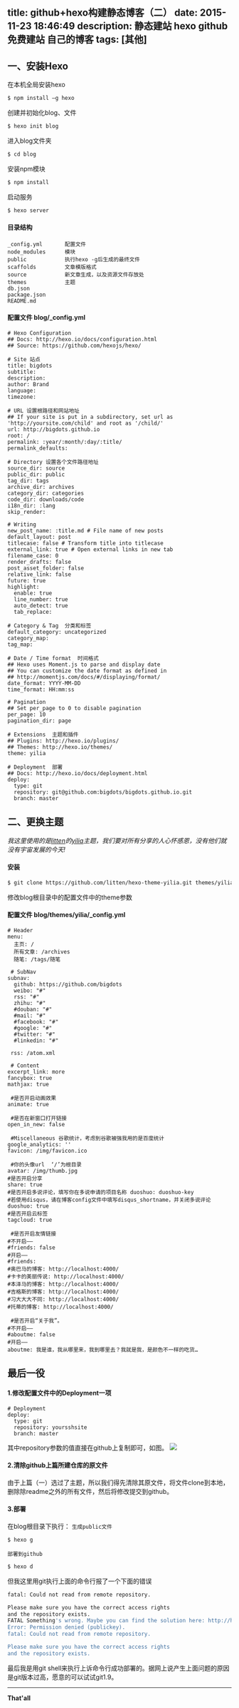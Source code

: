 title: github+hexo构建静态博客（二）
date: 2015-11-23 18:46:49
description: 静态建站 hexo github 免费建站 自己的博客
tags: [其他]
---

## 一、安装Hexo

在本机全局安装hexo
``` bash
$ npm install –g hexo
```
创建并初始化blog、文件
``` bash
$ hexo init blog   
```

进入blog文件夹
``` bash
$ cd blog    
```
<!-- more -->
安装npm模块
``` bash
$ npm install   
```
启动服务
``` bash
$ hexo server   
```

#### 目录结构
	_config.yml       配置文件
	node_modules      模块
	public            执行hexo -g后生成的最终文件
	scaffolds		  文章模版格式
	source  		  新文章生成，以及资源文件存放处
	themes			  主题
	db.json     
	package.json  
	README.md  

#### 配置文件 blog/_config.yml
	# Hexo Configuration
	## Docs: http://hexo.io/docs/configuration.html
	## Source: https://github.com/hexojs/hexo/

	# Site 站点
	title: bigdots
	subtitle:
	description:
	author: Brand
	language:
	timezone:

	# URL 设置根路径和网站地址
	## If your site is put in a subdirectory, set url as 'http://yoursite.com/child' and root as '/child/'
	url: http://bigdots.github.io
	root: /
	permalink: :year/:month/:day/:title/
	permalink_defaults:

	# Directory 设置各个文件路径地址
	source_dir: source
	public_dir: public
	tag_dir: tags
	archive_dir: archives
	category_dir: categories
	code_dir: downloads/code
	i18n_dir: :lang
	skip_render:

	# Writing 
	new_post_name: :title.md # File name of new posts
	default_layout: post
	titlecase: false # Transform title into titlecase
	external_link: true # Open external links in new tab
	filename_case: 0
	render_drafts: false
	post_asset_folder: false
	relative_link: false
	future: true
	highlight:
	  enable: true
	  line_number: true
	  auto_detect: true
	  tab_replace:

	# Category & Tag  分类和标签
	default_category: uncategorized
	category_map:
	tag_map:

	# Date / Time format  时间格式
	## Hexo uses Moment.js to parse and display date
	## You can customize the date format as defined in
	## http://momentjs.com/docs/#/displaying/format/
	date_format: YYYY-MM-DD
	time_format: HH:mm:ss

	# Pagination
	## Set per_page to 0 to disable pagination
	per_page: 10
	pagination_dir: page

	# Extensions  主题和插件
	## Plugins: http://hexo.io/plugins/
	## Themes: http://hexo.io/themes/
	theme: yilia

	# Deployment  部署
	## Docs: http://hexo.io/docs/deployment.html
	deploy: 
	  type: git
	  repository: git@github.com:bigdots/bigdots.github.io.git
	  branch: master

## 二、更换主题
*我这里使用的是[litten](http://litten.github.io/)的[yilia](https://github.com/litten/hexo-theme-yilia)主题，我们要对所有分享的人心怀感恩，没有他们就没有宇宙发展的今天!*

#### 安装
``` bash
$ git clone https://github.com/litten/hexo-theme-yilia.git themes/yilia
```

修改blog根目录中的配置文件中的theme参数

#### 配置文件 blog/themes/yilia/_config.yml
	# Header
	menu:
	  主页: /
	  所有文章: /archives
	  随笔: /tags/随笔

	 # SubNav
	subnav:
	  github: https://github.com/bigdots
	  weibo: "#"
	  rss: "#"
	  zhihu: "#"
	  #douban: "#"
	  #mail: "#"
	  #facebook: "#"
	  #google: "#"
	  #twitter: "#"
	  #linkedin: "#"

	 rss: /atom.xml

	 # Content
	excerpt_link: more
	fancybox: true
	mathjax: true

	 #是否开启动画效果
	animate: true

	 #是否在新窗口打开链接
	open_in_new: false

	 #Miscellaneous 谷歌统计，考虑到谷歌被强我用的是百度统计
	google_analytics: ''
	favicon: /img/favicon.ico

	 #你的头像url  ‘/’为根目录
	avatar: /img/thumb.jpg
	#是否开启分享
	share: true
	#是否开启多说评论，填写你在多说申请的项目名称 duoshuo: duoshuo-key
	#若使用disqus，请在博客config文件中填写disqus_shortname，并关闭多说评论
	duoshuo: true
	#是否开启云标签
	tagcloud: true

	 #是否开启友情链接
	#不开启——
	#friends: false
	#开启——
	#friends:
	#奥巴马的博客: http://localhost:4000/
	#卡卡的美丽传说: http://localhost:4000/
	#本泽马的博客: http://localhost:4000/
	#吉格斯的博客: http://localhost:4000/
	#习大大大不同: http://localhost:4000/
	#托蒂的博客: http://localhost:4000/

	 #是否开启“关于我”。
	#不开启——
	#aboutme: false
	#开启——
	aboutme: 我是谁，我从哪里来，我到哪里去？我就是我，是颜色不一样的吃货…

## 最后一役

#### 1.修改配置文件中的Deployment一项
	# Deployment  
	deploy: 
	  type: git
	  repository: yoursshsite
	  branch: master

其中repository参数的值直接在github上复制即可，如图。
![](/images/201511/7.png)

#### 2.清除github上篇所建仓库的原文件
由于上篇（一）选过了主题，所以我们得先清除其原文件，将文件clone到本地，删除除readme之外的所有文件，然后将修改提交到github。

#### 3.部署
在blog根目录下执行：
`生成public文件`
``` bash
$ hexo g   
```
`部署到github`
``` bash
$ hexo d  
```

但我这里用git执行上面的命令行报了一个下面的错误
``` bash
fatal: Could not read from remote repository.

Please make sure you have the correct access rights
and the repository exists.
FATAL Something's wrong. Maybe you can find the solution here: http://hexo.io/docs/troubleshooting.html
Error: Permission denied (publickey).
fatal: Could not read from remote repository.

Please make sure you have the correct access rights
and the repository exists.
```

最后我是用git shell来执行上诉命令行成功部署的。据网上说产生上面问题的原因是git版本过高，愿意的可以试试git1.9。

---
<b>That'all</b>